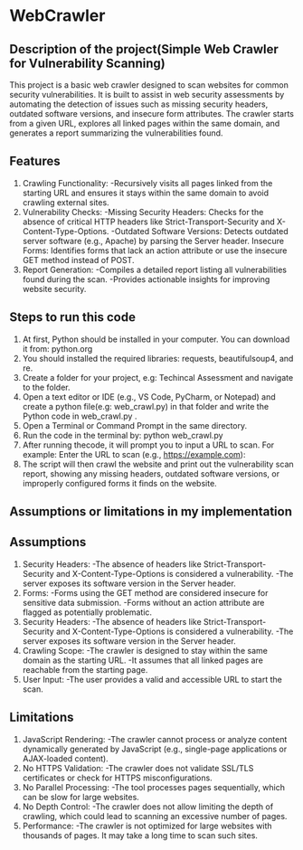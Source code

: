 # WebCrawler

## Description of the project(Simple Web Crawler for Vulnerability Scanning)
This project is a basic web crawler designed to scan websites for common security vulnerabilities. It is built to assist in web security assessments by automating the detection of issues such as missing security headers, outdated software versions, and insecure form attributes. The crawler starts from a given URL, explores all linked pages within the same domain, and generates a report summarizing the vulnerabilities found.

## Features
1. Crawling Functionality:
   -Recursively visits all pages linked from the starting URL and ensures it stays within the same domain to avoid crawling external sites.
2. Vulnerability Checks:
   -Missing Security Headers: Checks for the absence of critical HTTP headers like Strict-Transport-Security and X-Content-Type-Options.
   -Outdated Software Versions: Detects outdated server software (e.g., Apache) by parsing the Server header.
   Insecure Forms: Identifies forms that lack an action attribute or use the insecure GET method instead of POST.
3. Report Generation:
   -Compiles a detailed report listing all vulnerabilities found during the scan.
   -Provides actionable insights for improving website security.

## Steps to run this code
1. At first, Python should be installed in your computer. You can download it from: python.org
2. You should installed the required libraries: requests, beautifulsoup4, and re.
3. Create a folder for your project, e.g: Techincal Assessment and navigate to the folder.
4. Open a text editor or IDE (e.g., VS Code, PyCharm, or Notepad) and create a python file(e.g: web_crawl.py) in that folder and write the Python code in web_crawl.py .
5. Open a Terminal or Command Prompt in the same directory.
6. Run the code in the terminal by: python web_crawl.py
7. After running thecode, it will prompt you to input a URL to scan. For example: Enter the URL to scan (e.g., https://example.com):
8. The script will then crawl the website and print out the vulnerability scan report, showing any missing headers, outdated software versions, or improperly configured forms it finds on the website.

## Assumptions or limitations in my implementation
## Assumptions
1. Security Headers:
-The absence of headers like Strict-Transport-Security and X-Content-Type-Options is considered a vulnerability.
-The server exposes its software version in the Server header.
2. Forms:
-Forms using the GET method are considered insecure for sensitive data submission.
-Forms without an action attribute are flagged as potentially problematic.
3. Security Headers:
-The absence of headers like Strict-Transport-Security and X-Content-Type-Options is considered a vulnerability.
-The server exposes its software version in the Server header.
4. Crawling Scope:
-The crawler is designed to stay within the same domain as the starting URL.
-It assumes that all linked pages are reachable from the starting page.
5. User Input:
-The user provides a valid and accessible URL to start the scan.

## Limitations
1. JavaScript Rendering:
-The crawler cannot process or analyze content dynamically generated by JavaScript (e.g., single-page applications or AJAX-loaded content).
2. No HTTPS Validation:
-The crawler does not validate SSL/TLS certificates or check for HTTPS misconfigurations.
3. No Parallel Processing:
-The tool processes pages sequentially, which can be slow for large websites.
4. No Depth Control:
-The crawler does not allow limiting the depth of crawling, which could lead to scanning an excessive number of pages.
5. Performance:
-The crawler is not optimized for large websites with thousands of pages. It may take a long time to scan such sites.
